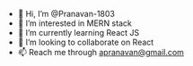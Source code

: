 - 👋 Hi, I’m @Pranavan-1803
- 👀 I’m interested in MERN stack
- 🌱 I’m currently learning React JS
- 💞️ I’m looking to collaborate on React
- 📫 Reach me through apranavan@gmail.com

<!---
Pranavan-1803/Pranavan-1803 is a ✨ special ✨ repository because its `README.md` (this file) appears on your GitHub profile.
You can click the Preview link to take a look at your changes.
--->
